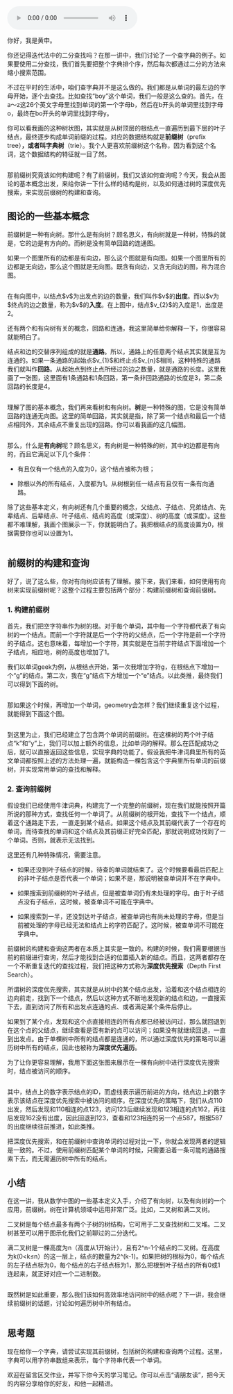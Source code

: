 <audio title="11 _ 树的深度优先搜索（上）：如何才能高效率地查字典？" src="https://static001.geekbang.org/resource/audio/98/a1/98e911b9323e4b38d7ad8d07a75399a1.mp3" controls="controls"></audio> 
<p>你好，我是黄申。</p><p>你还记得迭代法中的二分查找吗？在那一讲中，我们讨论了一个查字典的例子。如果要使用二分查找，我们首先要把整个字典排个序，然后每次都通过二分的方法来缩小搜索范围。</p><p>不过在平时的生活中，咱们查字典并不是这么做的。我们都是从单词的最左边的字母开始，逐个去查找。比如查找“boy”这个单词，我们一般是这么查的。首先，在a～z这26个英文字母里找到单词的第一个字母b，然后在b开头的单词里找到字母o，最终在bo开头的单词里找到字母y。</p><p>你可以看我画的这种树状图，其实就是从树顶层的根结点一直遍历到最下层的叶子结点，最终逐步构成单词前缀的过程。对应的数据结构就是<strong>前缀树</strong>（prefix tree）<strong>，或者叫字典树</strong>（trie）。我个人更喜欢前缀树这个名称，因为看到这个名词，这个数据结构的特征就一目了然。</p><p><img src="https://static001.geekbang.org/resource/image/f4/34/f4cffbdefa0cd94eda18294c47bf8e34.jpg?wh=1142*762" alt=""></p><p>那前缀树究竟该如何构建呢？有了前缀树，我们又该如何查询呢？今天，我会从图论的基本概念出发，来给你讲一下什么样的结构是树，以及如何通过树的深度优先搜索，来实现前缀树的构建和查询。</p><h2>图论的一些基本概念</h2><p>前缀树是一种有向树。那什么是有向树？顾名思义，有向树就是一种树，特殊的就是，它的边是有方向的。而树是没有简单回路的连通图。</p><!-- [[[read_end]]] --><p>如果一个图里所有的边都是有向边，那么这个图就是有向图。如果一个图里所有的边都是无向边，那么这个图就是无向图。既含有向边，又含无向边的图，称为混合图。</p><p><img src="https://static001.geekbang.org/resource/image/bb/7d/bb472743016ead750fc7a80d8fc6bf7d.jpg?wh=1142*575" alt=""></p><p>在有向图中，以结点$v$为出发点的边的数量，我们叫作$v$的<strong>出度</strong>。而以$v为$终点的边之数量，称为$v$的<strong>入度</strong>。在上图中，结点$v_{2}$的入度是1，出度是2。</p><p>还有两个和有向树有关的概念，回路和连通，我这里简单给你解释一下，你很容易就能明白了。</p><p>结点和边的交替序列组成的就是<strong>通路</strong>。所以，通路上的任意两个结点其实就是互为连通的。如果一条通路的起始点$v_{1}$和终止点$v_{n}$相同，这种特殊的通路我们就叫作<strong>回路</strong>。从起始点到终止点所经过的边之数量，就是通路的长度。这里我画了一张图，这里面有1条通路和1条回路，第一条非回路通路的长度是3，第二条回路的长度是4。</p><p><img src="https://static001.geekbang.org/resource/image/d6/7b/d6f3fc3ffa213ba714a25091485ff97b.jpeg?wh=1142*592" alt=""></p><p>理解了图的基本概念，我们再来看树和有向树。<strong>树</strong>是一种特殊的图，它是没有简单回路的连通无向图。这里的简单回路，其实就是指，除了第一个结点和最后一个结点相同外，其余结点不重复出现的回路。你可以看我画的这几幅图。</p><p><img src="https://static001.geekbang.org/resource/image/e8/92/e8705553ef8e27adf0e2f5005671f492.jpg?wh=1142*489" alt=""></p><p>那么，什么是<strong>有向树</strong>呢？顾名思义，有向树是一种特殊的树，其中的边都是有向的，而且它满足以下几个条件：</p><ul>
<li>
<p>有且仅有一个结点的入度为0，这个结点被称为根；</p>
</li>
<li>
<p>除根以外的所有结点，入度都为1。从树根到任一结点有且仅有一条有向通路。</p>
</li>
</ul><p>除了这些基本定义，有向树还有几个重要的概念，父结点、子结点、兄弟结点、先辈结点、后辈结点、叶子结点、结点的高度（或深度）、树的高度（或深度）。这些都不难理解，我画个图展示一下，你就能明白了。我把根结点的高度设置为0，根据需要你也可以设置为1。</p><p><img src="https://static001.geekbang.org/resource/image/36/13/366d75b7566adfb09f71f3ae4ad7dd13.jpg?wh=1142*793" alt=""></p><h2>前缀树的构建和查询</h2><p>好了，说了这么些，你对有向树应该有了理解。接下来，我们来看，如何使用有向树来实现前缀树呢？这整个过程主要包括两个部分：构建前缀树和查询前缀树。</p><h3>1. 构建前缀树</h3><p>首先，我们把空字符串作为树的根。对于每个单词，其中每一个字符都代表了有向树的一个结点。而前一个字符就是后一个字符的父结点，后一个字符是前一个字符的子结点。这也意味着，每增加一个字符，其实就是在当前字符结点下面增加一个子结点，相应地，树的高度也增加了1。</p><p>我们以单词geek为例，从根结点开始，第一次我增加字符g，在根结点下增加一个“g”的结点。第二次，我在“g”结点下方增加一个“e”结点。以此类推，最终我们可以得到下面的树。</p><p><img src="https://static001.geekbang.org/resource/image/d0/26/d06e56e85242f66552672d0f7ada7b26.jpg?wh=1142*657" alt=""></p><p>那如果这个时候，再增加一个单词，geometry会怎样？我们继续重复这个过程，就能得到下面这个图。</p><p><img src="https://static001.geekbang.org/resource/image/95/8f/950f2b49edf271a36a5f96cf2187638f.jpg?wh=1142*856" alt=""></p><p>到这里为止，我们已经建立了包含两个单词的前缀树。在这棵树的两个叶子结点“k”和“y”上，我们可以加上额外的信息，比如单词的解释。那么在匹配成功之后，就可以直接返回这些信息，实现字典的功能了。假设我把牛津词典里所有的英文单词都按照上述的方法处理一遍，就能构造一棵包含这个字典里所有单词的前缀树，并实现常用单词的查找和解释。</p><h3>2. 查询前缀树</h3><p>假设我们已经使用牛津词典，构建完了一个完整的前缀树，现在我们就能按照开篇所说的那种方式，查找任何一个单词了。从前缀树的根开始，查找下一个结点，顺着这个通路走下去，一直走到某个结点。如果这个结点及其前缀代表了一个存在的单词，而待查找的单词和这个结点及其前缀正好完全匹配，那就说明成功找到了一个单词。否则，就表示无法找到。</p><p>这里还有几种特殊情况，需要注意。</p><ul>
<li>
<p>如果还没到叶子结点的时候，待查的单词就结束了。这个时候要看最后匹配上的非叶子结点是否代表一个单词；如果不是，那说明被查单词并不在字典中。</p>
</li>
<li>
<p>如果搜索到前缀树的叶子结点，但是被查单词仍有未处理的字母。由于叶子结点没有子结点，这时候，被查单词不可能在字典中。</p>
</li>
<li>
<p>如果搜索到一半，还没到达叶子结点，被查单词也有尚未处理的字母，但是当前被处理的字母已经无法和结点上的字符匹配了。这时候，被查单词不可能在字典中。</p>
</li>
</ul><p>前缀树的构建和查询这两者在本质上其实是一致的。构建的时候，我们需要根据当前的前缀进行查询，然后才能找到合适的位置插入新的结点。而且，这两者都存在一个不断重复迭代的查找过程，我们把这种方式称为<strong>深度优先搜索</strong>（Depth First Search）。</p><p>所谓树的深度优先搜索，其实就是从树中的某个结点出发，沿着和这个结点相连的边向前走，找到下一个结点，然后以这种方式不断地发现新的结点和边，一直搜索下去，直到访问了所有和出发点连通的点、或者满足某个条件后停止。</p><p>如果到了某个点，发现和这个点直接相连的所有点都已经被访问过，那么就回退到在这个点的父结点，继续查看是否有新的点可以访问；如果没有就继续回退，一直到出发点。由于单棵树中所有的结点都是连通的，所以通过深度优先的策略可以遍历树中所有的结点，因此也被称为<strong>深度优先遍历</strong>。</p><p>为了让你更容易理解，我用下面这张图来展示在一棵有向树中进行深度优先搜索时，结点被访问的顺序。</p><p><img src="https://static001.geekbang.org/resource/image/fd/f9/fdc74a1d4797eee2b397e7c6fe5992f9.jpg?wh=1142*718" alt=""></p><p>其中，结点上的数字表示结点的ID，而虚线表示遍历前进的方向，结点边上的数字表示该结点在深度优先搜索中被访问的顺序。在深度优先的策略下，我们从点110出发，然后发现和110相连的点123，访问123后继续发现和123相连的点162，再往后发现162没有出度，因此回退到123，查看和123相连的另一个点587，根据587的出度继续往前推进，如此类推。</p><p>把深度优先搜索，和在前缀树中查询单词的过程对比一下，你就会发现两者的逻辑是一致的。不过，使用前缀树匹配某个单词的时候，只需要沿着一条可能的通路搜索下去，而无需遍历树中所有的结点。</p><h2>小结</h2><p>在这一讲，我从数学中图的一些基本定义入手，介绍了有向树，以及有向树的一个应用，前缀树。树在计算机领域中运用非常广泛。比如，二叉树和满二叉树。</p><p>二叉树是每个结点最多有两个子树的树结构，它可用于二叉查找树和二叉堆。二叉树甚至可以用于图示化我们之前聊过的二分迭代。</p><p>满二叉树是一棵高度为n（高度从1开始计），且有2^n-1个结点的二叉树。在高度为k(0&lt;k≤n）的这一层上，结点的数量为2^(k-1)。如果把树的根标为0，每个结点的左子结点标为0，每个结点的右子结点标为1，那么把根到叶子结点的所有0或1连起来，就正好对应一个二进制数。</p><p><img src="https://static001.geekbang.org/resource/image/56/89/564ee1181fe4b351a12f8af690311d89.jpg?wh=1142*624" alt=""></p><p>既然树是如此重要，那么我们该如何高效率地访问树中的结点呢？下一讲，我会继续前缀树的话题，讨论如何遍历树中所有结点。</p><p><img src="https://static001.geekbang.org/resource/image/79/09/79701ece6ee3d1a7efdcba51c5684e09.jpg?wh=1242*1521" alt=""></p><h2>思考题</h2><p>现在给你一个字典，请尝试实现其前缀树，包括树的构建和查询两个过程。这里，字典可以用字符串数组来表示，每个字符串代表一个单词。</p><p><span class="orange">欢迎在留言区交作业，并写下你今天的学习笔记。你可以点击“请朋友读”，把今天的内容分享给你的好友，和他一起精进。</span></p>